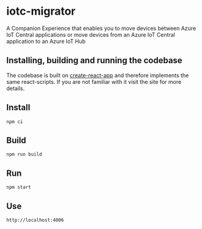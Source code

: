 # iotc-migrator
A Companion Experience that enables you to move devices between Azure IoT Central applications or move devices from an Azure IoT Central application to an Azure IoT Hub

## Installing, building and running the codebase

The codebase is built on [create-react-app](https://createreactapp.github.io/) and therefore implements the same react-scripts. If you are not familiar with it visit the site for more details.

## Install

``` 
npm ci
```

## Build

``` 
npm run build
```
## Run

``` 
npm start
````

## Use

``` 
http://localhost:4006
````